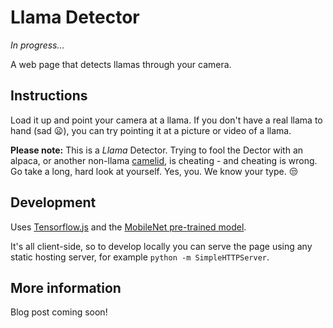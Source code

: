 # Llama Detector

_In progress..._

A web page that detects llamas through your camera.

## Instructions

Load it up and point your camera at a llama. If you don't have a real llama to hand (sad 😦), you can try pointing it at a picture or video of a llama.

**Please note:** This is a _Llama_ Detector. Trying to fool the Dector with an alpaca, or another non-llama [camelid](https://en.wikipedia.org/wiki/Camelid), is cheating - and cheating is wrong. Go take a long, hard look at yourself. Yes, you. We know your type. 😒

## Development

Uses [Tensorflow.js](https://js.tensorflow.org/) and the [MobileNet pre-trained model](https://github.com/tensorflow/models/blob/master/research/slim/nets/mobilenet_v1.md).

It's all client-side, so to develop locally you can serve the page using any static hosting server, for example `python -m SimpleHTTPServer`.

## More information

Blog post coming soon!
